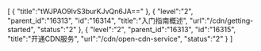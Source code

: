 [
	{
		"title":"tWJPAO9lvS3burKJvQn6JA=="
	},
	{
		"level":"2",
		"parent_id":"16313",
		"id":"16314",
		"title":"入门指南概述",
		"url":"/cdn/getting-started",
		"status":"2"
	},
	{
		"level":"2",
		"parent_id":"16313",
		"id":"16315",
		"title":"开通CDN服务",
		"url":"/cdn/open-cdn-service",
		"status":"2"
	}
]